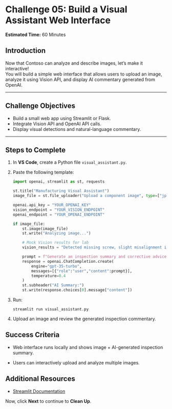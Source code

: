 # Challenge 05: Build a Visual Assistant Web Interface
**Estimated Time:** 60 Minutes

## Introduction
Now that Contoso can analyze and describe images, let’s make it interactive!  
You will build a simple web interface that allows users to upload an image, analyze it using Vision API, and display AI commentary generated from OpenAI.

---

## Challenge Objectives
- Build a small web app using Streamlit or Flask.  
- Integrate Vision API and OpenAI API calls.  
- Display visual detections and natural-language commentary.

---

## Steps to Complete
1. In **VS Code**, create a Python file `visual_assistant.py`.  
2. Paste the following template:
   ```python
   import openai, streamlit as st, requests

   st.title("Manufacturing Visual Assistant")
   image_file = st.file_uploader("Upload a component image", type=["jpg","png"])

   openai.api_key = "YOUR_OPENAI_KEY"
   vision_endpoint = "YOUR_VISION_ENDPOINT"
   openai_endpoint = "YOUR_OPENAI_ENDPOINT"

   if image_file:
       st.image(image_file)
       st.write("Analyzing image...")

       # Mock Vision results for lab
       vision_results = "Detected missing screw, slight misalignment in gear"

       prompt = f"Generate an inspection summary and corrective advice for: {vision_results}"
       response = openai.ChatCompletion.create(
           engine="gpt-35-turbo",
           messages=[{"role":"user","content":prompt}],
           temperature=0.4
       )
       st.subheader("AI Summary:")
       st.write(response.choices[0].message["content"])
   ```
3. Run:

   ```
   streamlit run visual_assistant.py
   ```
4. Upload an image and review the generated inspection commentary.

## Success Criteria

- Web interface runs locally and shows image + AI-generated inspection summary.

- Users can interactively upload and analyze multiple images.

## Additional Resources

- [Streamlit Documentation](https://docs.streamlit.io/)

Now, click **Next** to continue to **Clean Up**.
